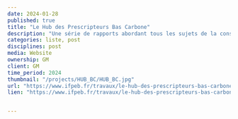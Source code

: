 ```yaml
---
date: 2024-01-28
published: true
title: "Le Hub des Prescripteurs Bas Carbone"
description: "Une série de rapports abordant tous les sujets de la construction bas carbone"
categories: liste, post
disciplines: post
media: Website
ownership: GM
client: GM
time_period: 2024
thumbnail: "/projects/HUB_BC/HUB_BC.jpg"
url: "https://www.ifpeb.fr/travaux/le-hub-des-prescripteurs-bas-carbone/"
lien: "https://www.ifpeb.fr/travaux/le-hub-des-prescripteurs-bas-carbone/"


---
```


